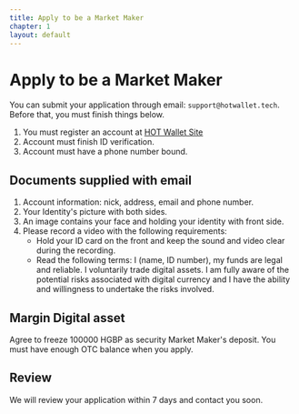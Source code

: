 ```yaml
---
title: Apply to be a Market Maker
chapter: 1
layout: default
---
```


# Apply to be a Market Maker

You can submit your application through email: `support@hotwallet.tech`. Before that, you must finish things below.

1. You must register an account at [HOT Wallet Site](https://www.hotwallet.tech) 
2. Account must finish ID verification.
3. Account must have a phone number bound.


## Documents supplied with email
1. Account information: nick, address, email and phone number. 
2. Your Identity's picture with both sides.
3. An image contains your face and holding your identity with front side.
4. Please record a video with the following requirements:
    * Hold your ID card on the front and keep the sound and video clear during the recording.
    * Read the following terms: I (name, ID number), my funds are legal and reliable. I voluntarily trade digital assets. I am fully aware of the potential risks associated with digital currency and I have the ability and willingness to undertake the risks involved.

## Margin Digital asset
Agree to freeze 100000 HGBP as security Market Maker's deposit. You must have enough OTC balance when you apply.

## Review
We will review your application within 7 days and contact you soon.
